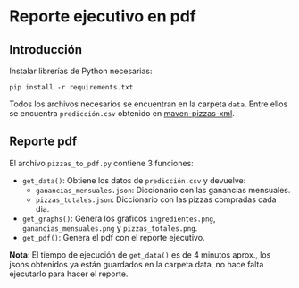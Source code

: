 Reporte ejecutivo en pdf
=================

## Introducción
Instalar librerías de Python necesarias:
```
pip install -r requirements.txt
```
Todos los archivos necesarios se encuentran en la carpeta `data`. Entre ellos se encuentra ```predicción.csv``` obtenido en 
[maven-pizzas-xml](https://github.com/pepert03/maven-pizzas-xml).

## Reporte pdf

El archivo ```pizzas_to_pdf.py``` contiene 3 funciones:
* ```get_data()```: Obtiene los datos de ```predicción.csv``` y devuelve:
    * ```ganancias_mensuales.json```: Diccionario con las ganancias mensuales.
    * ```pizzas_totales.json```: Diccionario con las pizzas compradas cada dia.
* ```get_graphs()```: Genera los graficos ```ingredientes.png```, ```ganancias_mensuales.png``` y ```pizzas_totales.png```.
* ```get_pdf()```: Genera el pdf con el reporte ejecutivo.

**Nota**: El tiempo de ejecución de `get_data()` es de 4 minutos aprox., los jsons obtenidos ya están guardados en la carpeta data, no hace falta ejecutarlo para hacer el reporte.
